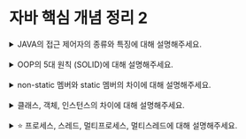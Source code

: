 # 자바 핵심 개념 정리 2

<details>
<summary>JAVA의 접근 제어자의 종류와 특징에 대해 설명해주세요.</summary>
<div markdown="1">
<br>

### 접근 제어자의 종류

| 접근 제어자 | 접근 범위                                                     |
| ----------- | ------------------------------------------------------------- |
| public      | 어디서나 접근 가능. 접근 제한이 없음                          |
| protected   | 같은 패키지 또는 다른 패키지의 서브 클래스 내에서만 접근 가능 |
| default     | 같은 패키지 내에서만 접근 가능                                |
| private     | 외부에서 접근 불가. 해당 클래스 내에서만 접근 가능            |

### 접근 제어자의 사용

접근 제어자는 클래스나 멤버에 사용하며 유형별로 사용할 수 있는 접근 제어자는 다음과 같다.

- 클래스 : `public`, `default`
- 필드와 메소드: `public`, `protected`, `default`, `private`

</div>
</details>
<br>

<details>
<summary>OOP의 5대 원칙 (SOLID)에 대해 설명해주세요.</summary>
<div markdown="1">

1. **SRP (Single Responsibility Principle)**

    > 한 클래스는 하나의 책임만 가져야 한다.

    - 하나의 클래스가 제공하는 모든 서비스는 하나의 책임(기능)을 수행하는 데 집중해야 한다는 원칙
    - 클래스를 변경해야 하면 그 이유는 하나뿐이어야 하고,
    - 클래스를 변경할 때 다른 클래스로의 파급 효과가 적어야 한다.

2. **OCP (Open-Closed Principle)**

    > 소프트웨어 요소는 확장에는 열려 있으나 변경에는 닫혀 있어야 한다.

    - 요구사항의 변경에도 기존 요소에는 수정이 없어야 한다는 원칙
    - 다형성을 활용하는 원칙이다.
    - 서버를 변경하더라도 클라이언트 쪽에는 수정이 없어야 한다.
    - 추가사항을 구현할 때 기존 구현체를 변경하기 보다는 인터페이스를 구현하는 새 클래스를 만드는 것이 좋다.
    - 즉, 구현에 의존하는 것이 아니라 인터페이스에 의존하도록 코드를 작성해야 한다.

3. **LSP (Liskov Substitution Principle)**

    > 프로그램 객체는 프로그램의 정확성을 깨뜨리지 않으면서 하위 타입의 인스턴스로 바꿀 수 있어야 한다.

    - 하위 클래스가 정의한 인터페이스의 규약을 모두 지켜야 한다는 원칙
    - 일반적으로 프로그램의 유연성을 위해 선언은 인터페이스로 한 뒤, 구현 클래스를 대입하는 방법을 사용하는데 이를 위해 지켜야 하는 원칙이다.

4. **ISP (Interface Segregation Principle)**

    > 특정 클라이언트를 위한 인터페이스 여러 개가 범용 인터페이스 하나보다 낫다.

    - 인터페이스의 단일 책임을 강조하는 원칙
    - 인터페이스를 특정 클라이언트에 맞게 분리하면, 인터페이스의 변경으로 인한 파급 효과를 줄일 수 있다.
    - 인터페이스가 명확해지고, 대체하기 쉬워진다.

5. **DIP (Dependency Inversion Principle)**

    > 프로그래머는 추상화에 의존해야지, 구체화에 의존하면 안된다.

    - 클라이언트는 구현 클래스가 아닌 인터페이스에 의존해야 한다는 원칙
    - 실제 사용 관계는 변하지 않지만, 하위 레벨 모듈이 상위 레벨 모듈에 의존해야 한다.

참고: [객체지향 개발 5대 원리: SOLID](https://www.nextree.co.kr/p6960/)

</div>
</details>
<br>

<details>
<summary>non-static 멤버와 static 멤버의 차이에 대해 설명해주세요.</summary>
<div markdown="1">
<br>

### `static`의 특징

- 필드/메소드를 전역으로 만들 때 사용한다.
- 클래스 단위로 관리되며 모든 인스턴스가 공유한다.
- `static` 메소드는 `static` 멤버만 접근 가능하다.
- `this` 키워드를 사용할 수 없다.
- 싱글톤 패턴에서 필수로 사용된다.
  - 싱글톤으로 정의된 클래스를 생성하는 `getInstance()`에 사용됨

### static과 non-static의 차이점

|                  | `static`                                                    | `non-static`                                      |
| ---------------- | ----------------------------------------------------------- | ------------------------------------------------- |
| 생성 시점        | JVM 실행 중 해당 클래스가 메모리에 로딩될 때 (한 번만 생성) | 인스턴스가 생성될 때 (여러 번 생성 가능)          |
| 관리 범위        | 클래스 단위로 관리됨 (모든 인스턴스가 공유)                 | 인스턴스 단위로 관리됨 (해당 인스턴스에서만 사용) |
| 메모리 적재 위치 | Static 영역                                                 | Stack 영역                                        |

</div>
</details>
<br>

<details>
<summary>클래스, 객체, 인스턴스의 차이에 대해 설명해주세요.</summary>
<div markdown="1">
<br>

### 클래스

- 객체를 만들어 내기 위한 설계도 역할
- 객체를 구성하는 필드와 메소드가 정의된 곳

### 객체

- 클래스에 따라 생성되는 대상
- 클래스 타입으로 선언된 것 (ex: `Person person`)
- 아직 메모리를 차지하지 않았을 때를 말하며, 클래스 인스턴스라고도 한다.

### 인스턴스

- 클래스에 따라 실제로 구현된 실체
- `new` 생성자로 실체화한 것

</div>
</details>
<br>

<details>
<summary>⭐️ 프로세스, 스레드, 멀티프로세스, 멀티스레드에 대해 설명해주세요.</summary>
<div markdown="1">

### 프로세스

실행 중인 프로그램

- 메모리에 로드되어 실행되고 있는 작업
- 운영체제로부터 독립적인 자원을 할당 받는 단위
 
### 쓰레드

프로세스 내에서 실제로 작업을 수행하는 주체

- 모든 프로세스에는 1개 이상의 쓰레드가 존재
- 자바 메인 메소드를 실행하면 main이라는 이름의 쓰레드가 실행됨
- 쓰레드가 애플리케이션 코드를 하나씩 실행해줌
- 쓰레드는 한번에 한 코드 라인만 수행 → 동시 처리가 필요하면 여러 개의 쓰레드가 필요 (멀티 쓰레드)

### 멀티프로세스

여러 개의 프로세스가 병렬적으로 작업을 수행하는 것

- 각 프로세스는 독립된 메모리 공간을 가짐

**장점**

- 독립된 메모리 공간 → 안정성이 높음
- 병렬 수행 → 안정성이 좋음 (한 프로세스에 문제가 생겨도 다른 프로세스에서 이어서 처리할 수 있음)

**단점**

- CPU가 한 번에 실행할 수 있는 프로세스는 1개 → 실행 중인 프로세스가 많은 경우 Context Switch로 인한 오버헤드가 발생

### 멀티쓰레드

하나의 프로세스 내에서 여러 개의 쓰레드가 동시에 작업을 수행하는 것

- 각 쓰레드는 프로세스의 메모리를 공유함
- 동시 처리 가능한 최대 작업 수 (동시에 실행 가능한 최대 쓰레드 수) == CPU 코어 수

**장점**

- 동시 요청 처리로 사용자와의 응답성이 좋아짐
- 리소스(CPU, 메모리)가 허용할 때까지 처리 가능
- 하나의 쓰레드가 지연되어도, 나머지 쓰레드는 영향 X. 다른 작업 수행 가능

**단점**

- 생성 비용이 비쌈 → 요청이 들어올 때 쓰레드를 생성하면 응답 속도가 느려짐
- 쓰레드도 교체할 때 컨텍스트 스위칭이 발생 (쓰레드 수 >= CPU 코어 수인 경우) → 잦은 교체로 오히려 싱글 쓰레드보다 성능이 저하되는 경우도 있음
- 쓰레드 생성에 제한 X → 계속 생성되는 쓰레드로 컴퓨터가 다운될 수 있음

</div> 
</details>
<br>
